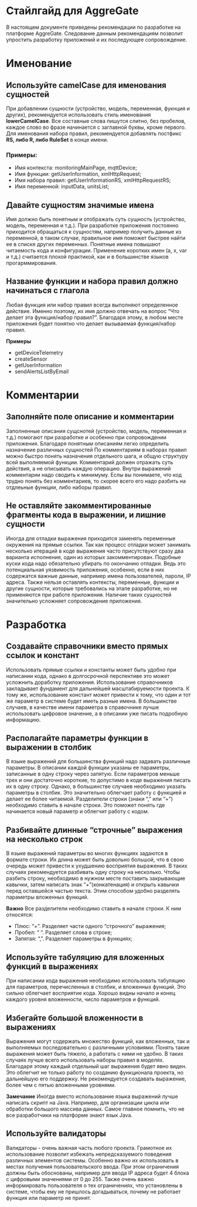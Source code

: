 # Стайлгайд для AggreGate
В настоящем документе приведены рекомендации по разработке на платформе AggreGate.
Следование данным рекомендациям позволит упростить  разработку приложений и их последующее сопровождение.

# Именование
## Используйте camelCase для именования сущностей
При добавлении сущности (устройство, модель, переменная, фукнция и других), рекомендуется использовать стиль именования **lowerCamelCase**.
Все составные слова пишутся слитно, без пробелов, каждое слово во фразе начинается с заглавной буквы, кроме первого.
Для именования набора правил, рекомендуется добавлять постфикс **RS, либо R, либо RuleSet** в конце имени.
### Примеры:
- Имя контекста: monitoringMainPage, mqttDevice;
- Имя функции: getUserInformation, xmlHttpRequest;
- Имя набора правил: getUserInformationRS, xmlHttpRequestRS;
- Имя переменной: inputData, unitsList;

## Давайте сущностям значимые имена
Имя должно быть понятным и отображать суть сущность (устройство, модель, переменная и т.д.). При разработке приложения постоянно приходится обращаться к сущностям, например получить данные из переменной, в таком случае, правильное имя поможет быстрее найти ее в списке других переменных.
Понятные имена повышают читаемость кода и конфигурации.
Применение коротких имен (a, x, var и т.д.) считается плохой практикой,  как и в большинстве языков прогарммирования.

## Название функции и набора правил должно начинаться с глагола
Любая функция или набор правил всегда выполняют определенное действие. Именно поэтому, их имя должно отвечать на вопрос “Что делает эта функция/набор правил?”. Благодаря этому, в любом месте приложения будет понятно что делает вызываемая функция/набор правил.

**Примеры**
- getDeviceTelemetry
- createSensor
- getUserInformation
- sendAlertsListByEmail

# Комментарии
## Заполняйте поле описание и комментарии
Заполненные описания сущснотей (устройство, модель, переменная и т.д.) помогают при разработке и особенно при сопровождении приложения. Благодаря понятным описаниям легко определить назначение различных сущностей
По комментариям в наборах правил можно быстро понять назначения отдельного шага, и общую структуру всей выполняемой функции.
Комментарий должен отражать суть действия, а не описывать каждую операцию.
Внутри выражений комментарии надо сводить к минимуму. Еслы вы понимаете, что код трудно понять без комментариев, то скорее всего его надо разбить на отдлеьные функции, либо наборы правил.

## Не оставляйте закомментированные фрагменты кода в выражении, и лишние сущности
Иногда для отладки выражения приходится заменять переменные окружения на прямые ссылки. Так как процесс отладки может занимать несколько итераций в коде выражения часто присутствуют сразу два варианта исполнения, один из которых закомментирован. Подобные куски кода надо обязательно убирать по окончанию отладки. Ведь это потенциальная уязвимость приложения, особенно, если в них содержатся важные данные, например имена пользователей, пароли, IP адреса.
Также нельзя оставлять контексты, переменные, функции и другие сущности, которые требовались на этапе разработке, но не применяются при работе приложения. Наличие таких сущностей значительно усложняет сопровождение приложения.

# Разработка
## Создавайте справочники вместо прямых ссылок и констант
Использовать прямые ссылки и константы может быть удобно при написании кода, однако в долгосрочной перспективе это может усложнить доработку приложения. Использование справочников закладывает фундамент для дальнейшей масштабируемости проекта. К тому же, использование констант может привести к тому, что один и тот же параметр в системе будет иметь разные имена.
В большинстве случаев, в качестве имени параметра в справочнике лучше использовать цифровое значение, а в описании уже писать подробную информацию.

## Располагайте параметры функции в выражении в столбик
В языке выражений для большинства функций надо задавать различные параметры. В описании каждой функции указаны ее параметры, записанные в одну строку через запятую. Если параметров меньше трех и они достаточно короткие, то допустимо в коде выражения писать их в одну строку. Однако, в большинстве случаев необходимо указать параметры в столбик. Это значительно облегчает работу с функцией и делает ее более читаемой. 
Разделители строки (знаки “,” или “+”) необходимо ставить в начале строки. Это поможет понять где начинается новый параметр и облегчит работу с кодом.

## Разбивайте длинные “строчные” выражения на несколько строк
В языке выражений параметры во многих функциях задаются в формате строки. Их длина может быть довольно большой, что в свою очередь может привести к ухудшению восприятия выражения. В таких случаях рекомендуется разбивать одну строку на несколько. Чтобы разбить строку, необходимо в нужном месте поставить закрывающие кавычки, затем написать знак “+”(конкатенация) и открыть кавычки перед оставшейся частью текста. Этим способом удобно разделять параметры вложенных функций.

**Важно**
Все разделители необходимо ставить в начале строки. К ним относятся:
- Плюс: “+”. Разделяет части одного “строчного” выражения;
- Пробел: “ “. Разделяет слова в строке;
- Запятая: “,”. Разделяет параметры в функциях;

## Используйте табуляцию для вложенных функций в выражениях
При написании кода выражения необходимо использовать табуляцию для параметров, перечисленных в столбик, и вложенных функций. Это сильно облегчает восприятие кода. Хорошо видны начало и конец каждого уровня вложенности, число параметров и функций.

## Избегайте большой вложенности в выражениях
Выражения могут содержать множество функций, как вложенных, так и выполняемых последовательно с различными условиями. Понять такие выражения может быть тяжело, а работать с ними не удобно. В таких случаях лучше всего использовать наборы правил в моделях. Благодаря этому каждый отдельный шаг выражения будет явно виден. Это облегчит не только работу по созданию функционала проекта, но дальнейшую его поддержку.
Не рекомендуется создавать выражение, более чем с пятью вложенными уровнями.

**Замечание**
Иногда вместо использование языка выражений лучше написать скрипт на Java. Например, для организации цикла или обработки большого массива данных. Самое главное помнить, что не все разработчики на платформе знают язык Java.

## Используйте валидаторы
Валидаторы - очень важная часть любого проекта. Грамотное их использование позволит избежать непредсказуемого поведения различных элементов системы. Особенно важно их использовать в местах получения пользовательского ввода. При этом ограничения должны быть обоснованы, например для ввода IP адреса будет 4 блока с цифровыми значениями от 0 до 255. Также очень важно информировать пользователя о тех ограничениях, что установлены в системе, чтобы ему не пришлось догадываться, почему не работает функция или параметр не принят.
